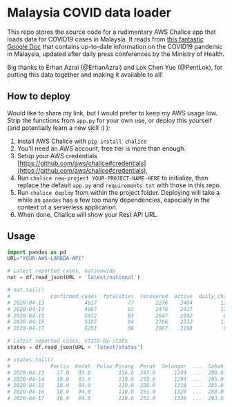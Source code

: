 # Malaysia COVID data loader

This repo stores the source code for a rudimentary AWS Chalice app that loads data for COVID19 cases in Malaysia. It reads from [this fantastic Google Doc](https://docs.google.com/spreadsheets/d/15A43eb68LT7gg_k9VavYwS1R2KkCTpvigYMn5KT9RTM/) that contains up-to-date information on the COVID19 pandemic in Malaysia, updated after daily press conferences by the Ministry of Health.

Big thanks to Erhan Azrai (@ErhanAzrai) and Lok Chen Yue (@PentLok), for putting this data together and making it available to all!

## How to deploy

Would like to share my link, but I would prefer to keep my AWS usage low. Strip the functions from `app.py` for your own use, or deploy this yourself (and potentially learn a new skill :) ):

1. Install AWS Chalice with `pip install chalice`
2. You'll need an AWS account, free tier is more than enough. 
3. Setup your AWS credentials [https://github.com/aws/chalice#credentials](https://github.com/aws/chalice#credentials), 
4. Run `chalice new-project YOUR-PROJECT-NAME-HERE` to initialize, then replace the default `app.py` and `requirements.txt` with those in this repo.
5. Run `chalice deploy` from within the project folder. Deploying will take a while as `pandas` has a few too many dependencies, especially in the context of a serverless application.
6. When done, Chalice will show your Rest API URL.

## Usage

``` python
import pandas as pd
URL="YOUR-AWS-LAMBDA-API"

# Latest reported cases, nationwide
nat = df.read_json(URL + 'latest/national')

# nat.tail()
#             confirmed_cases  fatalities  recovered  active  daily_change
# 2020-04-13             4817          77       2276    2464         134.0
# 2020-04-14             4987          82       2478    2427         170.0
# 2020-04-15             5072          83       2647    2342          85.0
# 2020-04-16             5182          84       2766    2332         110.0
# 2020-04-17             5251          86       2967    2198          69.0

# Latest reported cases, state-by-state
states = df.read_json(URL + 'latest/states')

# states.tail()
#             Perlis  Kedah  Pulau Pinang  Perak  Selangor  ...  Sabah  Sarawak  WP Labuan  WP Kuala Lumpur  WP Putrajaya
# 2020-04-13    17.0   93.0         116.0  247.0      1249  ...  280.0    348.0       15.0            830.0          54.0
# 2020-04-14    18.0   93.0         119.0  250.0      1299  ...  285.0    363.0       15.0            899.0          54.0
# 2020-04-15    18.0   94.0         119.0  250.0      1316  ...  285.0    371.0       15.0            926.0          54.0
# 2020-04-16    18.0   94.0         119.0  251.0      1329  ...  288.0    387.0       15.0            952.0          55.0
# 2020-04-17    18.0   94.0         119.0  252.0      1338  ...  293.0    397.0       16.0            971.0          55.0
```
